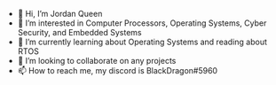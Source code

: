 - 👋 Hi, I’m Jordan Queen
- 👀 I’m interested in Computer Processors, Operating Systems, Cyber Security, and Embedded Systems
- 🌱 I’m currently learning about Operating Systems and reading about RTOS
- 💞️ I’m looking to collaborate on any projects
- 📫 How to reach me, my discord is BlackDragon#5960

<!---
jmqueen01/jmqueen01 is a ✨ special ✨ repository because its `README.md` (this file) appears on your GitHub profile.
You can click the Preview link to take a look at your changes.
--->
